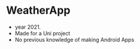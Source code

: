 # WeatherApp

- year 2021.
- Made for a Uni project
- No previous knowledge of making Android Apps 
